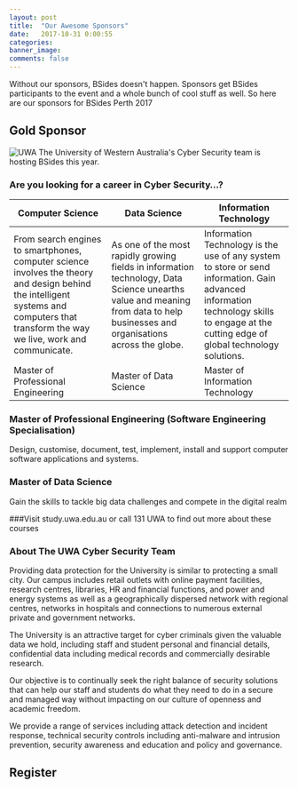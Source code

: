 ```yaml
---
layout: post
title:  "Our Awesome Sponsors"
date:   2017-10-31 0:00:55
categories:
banner_image:
comments: false
---
```


Without our sponsors, BSides doesn't happen. Sponsors get BSides participants to the event and a whole bunch of cool stuff as well.
So here are our sponsors for BSides Perth 2017

## Gold Sponsor
![UWA](https://bsidesperth.com.au/assets/images/sponsors/uwa.png)
The University of Western Australia's Cyber Security team is hosting BSides this year.

### Are you looking for a career in Cyber Security…?

| Computer Science  | Data Science | Information Technology |
| ------------ | ------------ | ------------- |
| From search engines to smartphones, computer science involves the theory and design behind the intelligent systems and computers that transform the way we live, work and communicate.  | As one of the most rapidly growing fields in information technology, Data Science unearths value and meaning from data to help businesses and organisations across the globe.  | Information Technology is the use of any system to store or send information. Gain advanced information technology skills to engage at the cutting edge of global technology solutions.  |
| Master of Professional Engineering  | Master of Data Science  | Master of Information Technology  |

### Master of Professional Engineering (Software Engineering Specialisation)
Design, customise, document, test, implement, install and support computer software applications and systems.
### Master of Data Science
Gain the skills to tackle big data challenges and compete in the digital realm

###Visit study.uwa.edu.au or call 131 UWA to find out more about these courses

### About The UWA Cyber Security Team
Providing data protection for the University is similar to protecting a small city. Our campus includes
retail outlets with online payment facilities, research centres, libraries, HR and financial functions,
and power and energy systems as well as a geographically dispersed network with regional centres,
networks in hospitals and connections to numerous external private and government networks.

The University is an attractive target for cyber criminals given the valuable data we hold, including
staff and student personal and financial details, confidential data including medical records and
commercially desirable research.

Our objective is to continually seek the right balance of security solutions that can help our staff and
students do what they need to do in a secure and managed way without impacting on our culture of
openness and academic freedom.

We provide a range of services including attack detection and incident response, technical security
controls including anti-malware and intrusion prevention, security awareness and education and
policy and governance.

## Register
